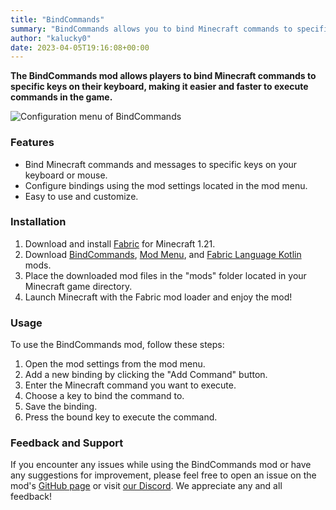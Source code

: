 ```yaml
---
title: "BindCommands"
summary: "BindCommands allows you to bind Minecraft commands to specific keys on your keyboard, making it easier and faster to execute commands in the game."
author: "kalucky0"
date: 2023-04-05T19:16:08+00:00
---
```


**The BindCommands mod allows players to bind Minecraft commands to specific keys on their keyboard, making it easier and faster to execute commands in the game.**

![Configuration menu of BindCommands](/images/bind-cmd-menu.webp "Screenshot from configuration menu")

### Features

- Bind Minecraft commands and messages to specific keys on your keyboard or mouse.
- Configure bindings using the mod settings located in the mod menu.
- Easy to use and customize.

### Installation

1. Download and install [Fabric](https://fabricmc.net/use/installer/) for Minecraft 1.21.
2. Download [BindCommands](https://www.curseforge.com/minecraft/mc-mods/bindcommands), [Mod Menu](https://github.com/TerraformersMC/ModMenu), and [Fabric Language Kotlin](https://github.com/FabricMC/fabric-language-kotlin) mods.
3. Place the downloaded mod files in the "mods" folder located in your Minecraft game directory.
4. Launch Minecraft with the Fabric mod loader and enjoy the mod!

### Usage

To use the BindCommands mod, follow these steps:

1. Open the mod settings from the mod menu.
2. Add a new binding by clicking the "Add Command" button.
3. Enter the Minecraft command you want to execute.
4. Choose a key to bind the command to.
5. Save the binding.
6. Press the bound key to execute the command.

### Feedback and Support

If you encounter any issues while using the BindCommands mod or have any suggestions for improvement,
please feel free to open an issue on the mod's [GitHub page](https://github.com/devs-immortal/bind-cmd/issues) or visit [our Discord](https://discord.com/invite/wmMa47n). We appreciate any and all feedback!